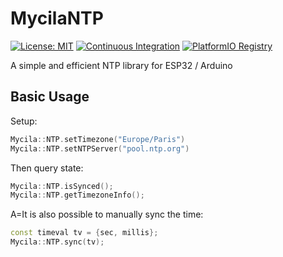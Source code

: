 # MycilaNTP

[![License: MIT](https://img.shields.io/badge/License-MIT-yellow.svg)](https://opensource.org/licenses/MIT)
[![Continuous Integration](https://github.com/mathieucarbou/MycilaNTP/actions/workflows/ci.yml/badge.svg)](https://github.com/mathieucarbou/MycilaNTP/actions/workflows/ci.yml)
[![PlatformIO Registry](https://badges.registry.platformio.org/packages/mathieucarbou/library/MycilaNTP.svg)](https://registry.platformio.org/libraries/mathieucarbou/MycilaNTP)

A simple and efficient NTP library for ESP32 / Arduino

## Basic Usage

Setup:

```c++
Mycila::NTP.setTimezone("Europe/Paris")
Mycila::NTP.setNTPServer("pool.ntp.org")
```

Then query state:

```c++
Mycila::NTP.isSynced();
Mycila::NTP.getTimezoneInfo();
```

A=It is also possible to manually sync the time:

```c++
const timeval tv = {sec, millis};
Mycila::NTP.sync(tv);
```
